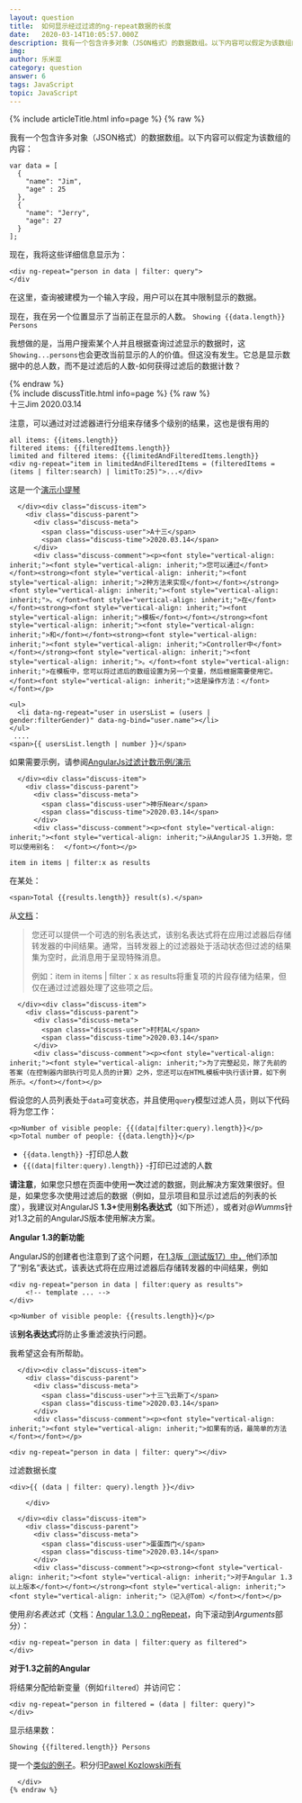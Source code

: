 ```yaml
---
layout: question
title:  如何显示经过过滤的ng-repeat数据的长度
date:   2020-03-14T10:05:57.000Z
description: 我有一个包含许多对象（JSON格式）的数据数组。以下内容可以假定为该数组的内容：var data = \[  {    "name"  "Jim",...
img: 
author: 乐米亚
category: question
answer: 6
tags: JavaScript
topic: JavaScript
---
```

<div class="article-root">
  <div class="article">
    {% include articleTitle.html info=page %}
    {% raw %}
    <div class="article-content"><p><font style="vertical-align: inherit;"><font style="vertical-align: inherit;">我有一个包含许多对象（JSON格式）的数据数组。</font><font style="vertical-align: inherit;">以下内容可以假定为该数组的内容：</font></font></p>

<pre><code>var data = [<font></font>
  {<font></font>
    "name": "Jim",<font></font>
    "age" : 25<font></font>
  },<font></font>
  {<font></font>
    "name": "Jerry",<font></font>
    "age": 27<font></font>
  }<font></font>
];<font></font>
</code></pre>

<p><font style="vertical-align: inherit;"><font style="vertical-align: inherit;">现在，我将这些详细信息显示为：</font></font></p>

<pre><code>&lt;div ng-repeat="person in data | filter: query"&gt;<font></font>
&lt;/div<font></font>
</code></pre>

<p><font style="vertical-align: inherit;"><font style="vertical-align: inherit;">在这里，查询被建模为一个输入字段，用户可以在其中限制显示的数据。</font></font></p>

<p><font style="vertical-align: inherit;"><font style="vertical-align: inherit;">现在，我在另一个位置显示了当前正在显示的人数。 </font></font><code>Showing {{data.length}} Persons</code>  </p>

<p><font style="vertical-align: inherit;"><font style="vertical-align: inherit;">我想做的是，当用户搜索某个人并且根据查询过滤显示的数据时，这</font></font><code>Showing...persons</code><font style="vertical-align: inherit;"><font style="vertical-align: inherit;">也会更改当前显示的人的价值。</font><font style="vertical-align: inherit;">但这没有发生。</font><font style="vertical-align: inherit;">它总是显示数据中的总人数，而不是过滤后的人数-如何获得过滤后的数据计数？</font></font></p></div>
    {% endraw %}
  </div>

  <div class="discuss-wrapper">
    {% include discussTitle.html info=page %}
    {% raw %}
    <div class="discuss-item">
        <div class="discuss-parent">
          <div class="discuss-meta">
            <span class="discuss-user">十三Jim</span>
            <span class="discuss-time">2020.03.14</span>
          </div>
          <div class="discuss-comment"><p><font style="vertical-align: inherit;"><font style="vertical-align: inherit;">注意，可以通过对过滤器进行分组来存储多个级别的结果，这也是很有用的</font></font></p>

<pre><code>all items: {{items.length}}<font></font>
filtered items: {{filteredItems.length}}<font></font>
limited and filtered items: {{limitedAndFilteredItems.length}}<font></font>
&lt;div ng-repeat="item in limitedAndFilteredItems = (filteredItems = (items | filter:search) | limitTo:25)"&gt;...&lt;/div&gt;<font></font>
</code></pre>

<p><font style="vertical-align: inherit;"><font style="vertical-align: inherit;">这是一个</font></font><a href="https://jsfiddle.net/fxzby80p/" rel="noreferrer"><font style="vertical-align: inherit;"><font style="vertical-align: inherit;">演示小提琴</font></font></a> </p></div>
        </div>
        
      </div><div class="discuss-item">
        <div class="discuss-parent">
          <div class="discuss-meta">
            <span class="discuss-user">A十三</span>
            <span class="discuss-time">2020.03.14</span>
          </div>
          <div class="discuss-comment"><p><font style="vertical-align: inherit;"><font style="vertical-align: inherit;">您可以通过</font></font><strong><font style="vertical-align: inherit;"><font style="vertical-align: inherit;">2种方法来实现</font></font></strong><font style="vertical-align: inherit;"><font style="vertical-align: inherit;">。</font><font style="vertical-align: inherit;">在</font></font><strong><font style="vertical-align: inherit;"><font style="vertical-align: inherit;">模板</font></font></strong><font style="vertical-align: inherit;"><font style="vertical-align: inherit;">和</font></font><strong><font style="vertical-align: inherit;"><font style="vertical-align: inherit;">Controller中</font></font></strong><font style="vertical-align: inherit;"><font style="vertical-align: inherit;">。</font><font style="vertical-align: inherit;">在模板中，您可以将过滤后的数组设置为另一个变量，然后根据需要使用它。</font><font style="vertical-align: inherit;">这是操作方法：</font></font></p>

<pre><code>&lt;ul&gt;<font></font>
  &lt;li data-ng-repeat="user in usersList = (users | gender:filterGender)" data-ng-bind="user.name"&gt;&lt;/li&gt;<font></font>
&lt;/ul&gt;<font></font>
 ....<font></font>
&lt;span&gt;{{ usersList.length | number }}&lt;/span&gt;<font></font>
</code></pre>

<p><font style="vertical-align: inherit;"><font style="vertical-align: inherit;">如果需要示例，请参阅</font></font><a href="http://www.w3docs.com/snippets/angularjs/how-to-show-angularjs-filtered-count.html" rel="noreferrer"><font style="vertical-align: inherit;"><font style="vertical-align: inherit;">AngularJs过滤计数示例/演示</font></font></a></p></div>
        </div>
        
      </div><div class="discuss-item">
        <div class="discuss-parent">
          <div class="discuss-meta">
            <span class="discuss-user">神乐Near</span>
            <span class="discuss-time">2020.03.14</span>
          </div>
          <div class="discuss-comment"><p><font style="vertical-align: inherit;"><font style="vertical-align: inherit;">从AngularJS 1.3开始，您可以使用别名：  </font></font></p>

<pre><code>item in items | filter:x as results
</code></pre>

<p><font style="vertical-align: inherit;"><font style="vertical-align: inherit;">在某处：</font></font></p>

<pre><code>&lt;span&gt;Total {{results.length}} result(s).&lt;/span&gt;
</code></pre>

<p><font style="vertical-align: inherit;"><font style="vertical-align: inherit;">从</font></font><a href="https://code.angularjs.org/1.3.0-beta.17/docs/api/ng/directive/ngRepeat" rel="noreferrer"><font style="vertical-align: inherit;"><font style="vertical-align: inherit;">文档</font></font></a><font style="vertical-align: inherit;"><font style="vertical-align: inherit;">：</font></font></p>

<blockquote>
  <p><font style="vertical-align: inherit;"><font style="vertical-align: inherit;">您还可以提供一个可选的别名表达式，该别名表达式将在应用过滤器后存储转发器的中间结果。</font><font style="vertical-align: inherit;">通常，当转发器上的过滤器处于活动状态但过滤的结果集为空时，此消息用于呈现特殊消息。</font></font></p>
  
  <p><font style="vertical-align: inherit;"><font style="vertical-align: inherit;">例如：item in items | </font><font style="vertical-align: inherit;">filter：x as results将重复项的片段存储为结果，但仅在通过过滤器处理了这些项之后。</font></font></p>
</blockquote></div>
        </div>
        
      </div><div class="discuss-item">
        <div class="discuss-parent">
          <div class="discuss-meta">
            <span class="discuss-user">村村AL</span>
            <span class="discuss-time">2020.03.14</span>
          </div>
          <div class="discuss-comment"><p><font style="vertical-align: inherit;"><font style="vertical-align: inherit;">为了完整起见，除了先前的答案（在控制器内部执行可见人员的计算）之外，您还可以在HTML模板中执行该计算，如下例所示。</font></font></p>

<p><font style="vertical-align: inherit;"><font style="vertical-align: inherit;">假设您的人员列表处于</font></font><code>data</code><font style="vertical-align: inherit;"><font style="vertical-align: inherit;">可变状态，并且使用</font></font><code>query</code><font style="vertical-align: inherit;"><font style="vertical-align: inherit;">模型</font><font style="vertical-align: inherit;">过滤人员</font><font style="vertical-align: inherit;">，则以下代码将为您工作：
</font></font></p>

<pre><code>&lt;p&gt;Number of visible people: {{(data|filter:query).length}}&lt;/p&gt;<font></font>
&lt;p&gt;Total number of people: {{data.length}}&lt;/p&gt;<font></font>
</code></pre>

<ul>
<li><code>{{data.length}}</code><font style="vertical-align: inherit;"><font style="vertical-align: inherit;"> -打印总人数</font></font></li>
<li><code>{{(data|filter:query).length}}</code><font style="vertical-align: inherit;"><font style="vertical-align: inherit;"> -打印已过滤的人数</font></font></li>
</ul>

<p><strong><font style="vertical-align: inherit;"><font style="vertical-align: inherit;">请注意</font></font></strong><font style="vertical-align: inherit;"><font style="vertical-align: inherit;">，如果您只想</font><font style="vertical-align: inherit;">在页面中</font><font style="vertical-align: inherit;">使用</font></font><strong><font style="vertical-align: inherit;"><font style="vertical-align: inherit;">一次</font></font></strong><font style="vertical-align: inherit;"><font style="vertical-align: inherit;">过滤的数据，则此解决方案效果很好</font><font style="vertical-align: inherit;">。</font><font style="vertical-align: inherit;">但是，如果您多次使用过滤后的数据（例如，显示项目和显示过滤后的列表的长度），我建议</font><font style="vertical-align: inherit;">对AngularJS </font><strong><font style="vertical-align: inherit;">1.3+</font></strong><font style="vertical-align: inherit;">使用</font></font><strong><font style="vertical-align: inherit;"><font style="vertical-align: inherit;">别名表达式</font></font></strong><font style="vertical-align: inherit;"><font style="vertical-align: inherit;">（如下所述），</font><font style="vertical-align: inherit;">或者对</font><em><font style="vertical-align: inherit;">@Wumms</font></em><font style="vertical-align: inherit;">针对1.3之前的AngularJS版本</font><font style="vertical-align: inherit;">使用解决方案</font><font style="vertical-align: inherit;">。</font></font><strong><font style="vertical-align: inherit;"></font></strong><font style="vertical-align: inherit;"></font><em><font style="vertical-align: inherit;"></font></em><font style="vertical-align: inherit;"></font></p>

<p><strong><font style="vertical-align: inherit;"><font style="vertical-align: inherit;">Angular 1.3的新功能</font></font></strong></p>

<p><font style="vertical-align: inherit;"><font style="vertical-align: inherit;">AngularJS的创建者也注意到了这个问题，在</font></font><a href="https://code.angularjs.org/1.3.0-beta.17/docs/api/ng/directive/ngRepeat"><font style="vertical-align: inherit;"><font style="vertical-align: inherit;">1.3</font></font></a><font style="vertical-align: inherit;"><font style="vertical-align: inherit;">版</font><a href="https://code.angularjs.org/1.3.0-beta.17/docs/api/ng/directive/ngRepeat"><font style="vertical-align: inherit;">（测试版17）中，</font></a><font style="vertical-align: inherit;">他们添加了“别名”表达式，该表达式将在应用过滤器后存储转发器的中间结果，例如</font></font></p>

<pre><code>&lt;div ng-repeat="person in data | filter:query as results"&gt;<font></font>
    &lt;!-- template ... --&gt;<font></font>
&lt;/div&gt;<font></font>
<font></font>
&lt;p&gt;Number of visible people: {{results.length}}&lt;/p&gt;<font></font>
</code></pre>

<p><font style="vertical-align: inherit;"><font style="vertical-align: inherit;">该</font></font><strong><font style="vertical-align: inherit;"><font style="vertical-align: inherit;">别名表达式</font></font></strong><font style="vertical-align: inherit;"><font style="vertical-align: inherit;">将防止多重滤波执行问题。</font></font></p>

<p><font style="vertical-align: inherit;"><font style="vertical-align: inherit;">我希望这会有所帮助。</font></font></p></div>
        </div>
        
      </div><div class="discuss-item">
        <div class="discuss-parent">
          <div class="discuss-meta">
            <span class="discuss-user">十三飞云斯丁</span>
            <span class="discuss-time">2020.03.14</span>
          </div>
          <div class="discuss-comment"><p><font style="vertical-align: inherit;"><font style="vertical-align: inherit;">如果有的话，最简单的方法</font></font></p>

<pre><code>&lt;div ng-repeat="person in data | filter: query"&gt;&lt;/div&gt;
</code></pre>

<p><font style="vertical-align: inherit;"><font style="vertical-align: inherit;">过滤数据长度 </font></font></p>

<pre><code>&lt;div&gt;{{ (data | filter: query).length }}&lt;/div&gt;
</code></pre></div>
        </div>
        
      </div><div class="discuss-item">
        <div class="discuss-parent">
          <div class="discuss-meta">
            <span class="discuss-user">蛋蛋西门</span>
            <span class="discuss-time">2020.03.14</span>
          </div>
          <div class="discuss-comment"><p><strong><font style="vertical-align: inherit;"><font style="vertical-align: inherit;">对于Angular 1.3以上版本</font></font></strong><font style="vertical-align: inherit;"><font style="vertical-align: inherit;">（记入@Tom）</font></font></p>

<p><font style="vertical-align: inherit;"><font style="vertical-align: inherit;">使用</font></font><em><font style="vertical-align: inherit;"><font style="vertical-align: inherit;">别名表达式</font></font></em><font style="vertical-align: inherit;"><font style="vertical-align: inherit;">（文档：</font></font><a href="https://code.angularjs.org/1.3.0/docs/api/ng/directive/ngRepeat" rel="noreferrer"><font style="vertical-align: inherit;"><font style="vertical-align: inherit;">Angular 1.3.0：ngRepeat</font></font></a><font style="vertical-align: inherit;"><font style="vertical-align: inherit;">，向下滚动到</font></font><em><font style="vertical-align: inherit;"><font style="vertical-align: inherit;">Arguments</font></font></em><font style="vertical-align: inherit;"><font style="vertical-align: inherit;">部分）：</font></font></p>

<pre><code>&lt;div ng-repeat="person in data | filter:query as filtered"&gt;<font></font>
&lt;/div&gt;<font></font>
</code></pre>

<p><strong><font style="vertical-align: inherit;"><font style="vertical-align: inherit;">对于1.3之前的Angular</font></font></strong></p>

<p><font style="vertical-align: inherit;"><font style="vertical-align: inherit;">将结果分配给新变量（例如</font></font><code>filtered</code><font style="vertical-align: inherit;"><font style="vertical-align: inherit;">）并访问它：</font></font></p>

<pre><code>&lt;div ng-repeat="person in filtered = (data | filter: query)"&gt;<font></font>
&lt;/div&gt;<font></font>
</code></pre>

<p><font style="vertical-align: inherit;"><font style="vertical-align: inherit;">显示结果数：</font></font></p>

<pre><code>Showing {{filtered.length}} Persons
</code></pre>

<p><font style="vertical-align: inherit;"><font style="vertical-align: inherit;">提一个</font></font><a href="http://jsfiddle.net/joshkurz/Nk8qy/3/" rel="noreferrer"><font style="vertical-align: inherit;"><font style="vertical-align: inherit;">类似的例子</font></font></a><font style="vertical-align: inherit;"><font style="vertical-align: inherit;">。</font><font style="vertical-align: inherit;">积分归</font></font><a href="https://groups.google.com/forum/#!topic/angular/7WY_BmFzd3U" rel="noreferrer"><font style="vertical-align: inherit;"><font style="vertical-align: inherit;">Pawel Kozlowski所有</font></font></a></p></div>
        </div>
        
      </div>
    {% endraw %}
  </div>
<div>
